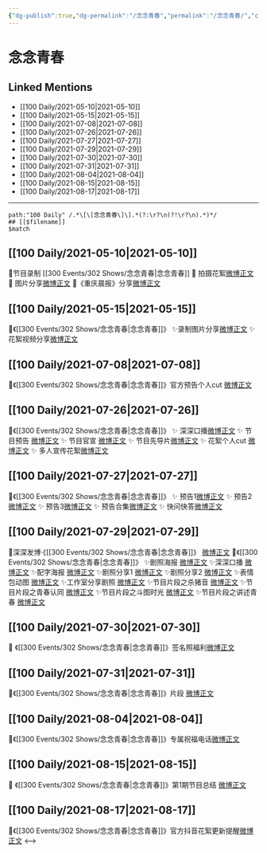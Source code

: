 ```yaml
---
{"dg-publish":true,"dg-permalink":"/念念青春","permalink":"/念念青春/","created":"2023-04-09T16:41:36.580+08:00","updated":"2023-04-10T16:41:05.483+08:00"}
---
```


# 念念青春

## Linked Mentions
- [[100 Daily/2021-05-10\|2021-05-10]]
- [[100 Daily/2021-05-15\|2021-05-15]]
- [[100 Daily/2021-07-08\|2021-07-08]]
- [[100 Daily/2021-07-26\|2021-07-26]]
- [[100 Daily/2021-07-27\|2021-07-27]]
- [[100 Daily/2021-07-29\|2021-07-29]]
- [[100 Daily/2021-07-30\|2021-07-30]]
- [[100 Daily/2021-07-31\|2021-07-31]]
- [[100 Daily/2021-08-04\|2021-08-04]]
- [[100 Daily/2021-08-15\|2021-08-15]]
- [[100 Daily/2021-08-17\|2021-08-17]]


---

```expander
path:"100 Daily" /.*\[\[念念青春\]\].*(?:\r?\n(?!\r?\n).*)*/
## [[$filename]]
$match
```
## [[100 Daily/2021-05-10\|2021-05-10]]
🌻节目录制 [[300 Events/302 Shows/念念青春\|念念青春]]
🌵 拍摄花絮[微博正文](https://m.weibo.cn/6466290670/4635395843950114)
🌵 图片分享[微博正文](https://m.weibo.cn/6466290670/4635400317965177)
🌵《重庆晨报》分享[微博正文](https://m.weibo.cn/6466290670/4635349873068039)
## [[100 Daily/2021-05-15\|2021-05-15]]
🍃《[[300 Events/302 Shows/念念青春\|念念青春]]》
✨录制图片分享[微博正文](https://m.weibo.cn/6466290670/4637084130213918)
✨花絮视频分享[微博正文](https://m.weibo.cn/6466290670/4637109253573759)
## [[100 Daily/2021-07-08\|2021-07-08]]
🌟《[[300 Events/302 Shows/念念青春\|念念青春]]》官方预告个人cut [微博正文](https://m.weibo.cn/6466290670/4656675107375224)
## [[100 Daily/2021-07-26\|2021-07-26]]
💫《[[300 Events/302 Shows/念念青春\|念念青春]]》
✨ 深深口播[微博正文](https://m.weibo.cn/6466290670/4663221421608371)
✨ 节目预告 [微博正文](https://m.weibo.cn/6466290670/4663176355125613)
✨ 节目官宣 [微博正文](https://m.weibo.cn/6466290670/4663202501888871)
✨ 节目先导片[微博正文](https://m.weibo.cn/6466290670/4663288799430759)
✨ 花絮个人cut [微博正文](https://m.weibo.cn/6466290670/4663319066321031)
✨ 多人宣传花絮[微博正文](https://m.weibo.cn/6466290670/4663222268854589)
## [[100 Daily/2021-07-27\|2021-07-27]]
💫《[[300 Events/302 Shows/念念青春\|念念青春]]》
✨ 预告1[微博正文](https://m.weibo.cn/6466290670/4663528025752158)
✨ 预告2[微博正文](https://m.weibo.cn/6466290670/4663547667418896)
✨ 预告3[微博正文](https://m.weibo.cn/6466290670/4663560157792973)
✨ 预告合集[微博正文](https://m.weibo.cn/6466290670/4663539581064748)
✨ 快问快答[微博正文](https://m.weibo.cn/6466290670/4663633726412456)
## [[100 Daily/2021-07-29\|2021-07-29]]
💫深深发博·《[[300 Events/302 Shows/念念青春\|念念青春]]》 [微博正文](https://m.weibo.cn/6466290670/4664299891197150)
💫《[[300 Events/302 Shows/念念青春\|念念青春]]》
✨剧照海报 [微博正文](https://m.weibo.cn/6466290670/4664219512078870)
✨深深口播 [微博正文](https://m.weibo.cn/6466290670/4664219938590965)
✨配字海报 [微博正文](https://m.weibo.cn/6466290670/4664316891239686)
✨剧照分享1 [微博正文](https://m.weibo.cn/6466290670/4664310808188543)
✨剧照分享2 [微博正文](https://m.weibo.cn/6466290670/4664326965168614)
✨表情包动图 [微博正文](https://m.weibo.cn/6466290670/4664221852240668)
✨工作室分享剧照 [微博正文](https://m.weibo.cn/6466290670/4664305921824076)
✨节目片段之杀猪音 [微博正文](https://m.weibo.cn/6466290670/4664257372757494)
✨节目片段之青春认同 [微博正文](https://m.weibo.cn/6466290670/4664220479654408)
✨节目片段之斗图时光 [微博正文](https://m.weibo.cn/6466290670/4664221201598761)
✨节目片段之讲述青春 [微博正文](https://m.weibo.cn/6466290670/4664312734680591)

## [[100 Daily/2021-07-30\|2021-07-30]]
💫 《[[300 Events/302 Shows/念念青春\|念念青春]]》签名照福利[微博正文](https://m.weibo.cn/6466290670/4664738015349036)
## [[100 Daily/2021-07-31\|2021-07-31]]
🌟《[[300 Events/302 Shows/念念青春\|念念青春]]》片段 [微博正文](https://weibo.com/detail/4665063225425947)

## [[100 Daily/2021-08-04\|2021-08-04]]
🌟《[[300 Events/302 Shows/念念青春\|念念青春]]》专属祝福电话[微博正文](https://m.weibo.cn/6466290670/4666528954059699)
## [[100 Daily/2021-08-15\|2021-08-15]]
💫 《[[300 Events/302 Shows/念念青春\|念念青春]]》第1期节目总结 [微博正文](https://m.weibo.cn/6466290670/4670536221196860)

## [[100 Daily/2021-08-17\|2021-08-17]]
🌟《[[300 Events/302 Shows/念念青春\|念念青春]]》官方抖音花絮更新提醒[微博正文](https://m.weibo.cn/6466290670/4671332492775126)
<-->